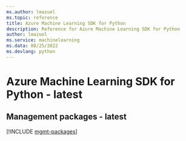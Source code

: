 ```yaml
---
ms.author: lmazuel
ms.topic: reference
title: Azure Machine Learning SDK for Python
description: Reference for Azure Machine Learning SDK for Python
author: lmazuel
ms.service: machinelearning
ms.data: 08/25/2022
ms.devlang: python
---
```

# Azure Machine Learning SDK for Python - latest

## Management packages - latest
[!INCLUDE [mgmt-packages](machine-learning-mgmt-index.md)]